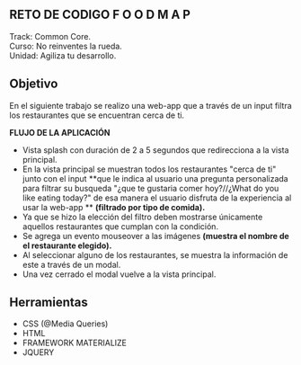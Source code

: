 ## RETO DE CODIGO F O O D M A P
Track: Common Core.  
Curso: No reinventes la rueda.  
Unidad: Agiliza tu desarrollo.  
## Objetivo
En el siguiente trabajo se realizo una web-app que a través de un input filtra los restaurantes que se encuentran cerca de ti.  

**FLUJO DE LA APLICACIÓN**
- Vista splash con duración de 2 a 5 segundos que redirecciona a la vista principal.
- En la vista principal se muestran todos los restaurantes "cerca de ti" junto con el input **que le indica al usuario una pregunta personalizada para filtrar su busqueda "¿que te gustaria comer hoy?//¿What do you like eating today?" de esa manera el usuario disfruta de la experiencia al usar la web-app **   **(filtrado por tipo de comida).**
- Ya que se hizo la elección del filtro deben mostrarse únicamente aquellos restaurantes que cumplan con la condición.  
- Se agrega un evento mouseover a las imágenes **(muestra el nombre de el restaurante elegido).**   
- Al seleccionar alguno de los restaurantes, se muestra la información de este a través de un modal.
- Una vez cerrado el modal vuelve a la vista principal.  

## Herramientas  
- CSS (@Media Queries)
- HTML  
- FRAMEWORK MATERIALIZE  
- JQUERY
